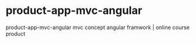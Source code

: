 # product-app-mvc-angular
product-app-mvc-angular mvc concept angular framwork | online course product
